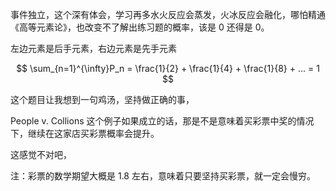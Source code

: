 
事件独立，这个深有体会，学习再多水火反应会蒸发，火冰反应会融化，哪怕精通《高等元素论》，也改变不了解出练习题的概率，该是 0 还得是 0。


左边元素是后手元素，右边元素是先手元素

$$
\sum_{n=1}^{\infty}P_n = \frac{1}{2} + \frac{1}{4} + \frac{1}{8} + ... = 1
$$

这个题目让我想到一句鸡汤，坚持做正确的事，

People v. Collions 这个例子如果成立的话，那是不是意味着买彩票中奖的情况下，继续在这家店买彩票概率会提升。

这感觉不对吧，

注：彩票的数学期望大概是 1.8 左右，意味着只要坚持买彩票，就一定会慢穷。

